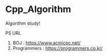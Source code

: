 # Cpp_Algorithm
Algorithm study!

PS URL
1. BOJ : https://www.acmicpc.net/
2. Programmers : https://programmers.co.kr/

